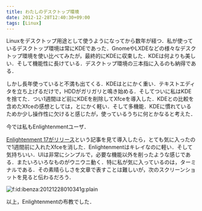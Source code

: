 ```yaml
---
title: わたしのデスクトップ環境
date: 2012-12-28T12:40:30+09:00
tags: [Linux]
---
```


Linuxをデスクトップ用途として使うようになってから数年が経つ．私が使っているデスクトップ環境は常にKDEであった．GnomeやLXDEなどの様々なデスクトップ環境を使い比べてみたが，最終的にKDEに収束した．KDEは何よりも美しい．そして機能性に長けている．デスクトップ環境の三本指に入るのも納得である．

しかし長年使っていると不満も出てくる．KDEはとにかく重い．テキストエディタを立ち上げるだけで，HDDがガリガリと鳴き始める．そしてついに私はKDEを捨てた．つい1週間ほど前にKDEを削除してXfceを導入した．KDEとの比較を含めたXfceの感想としては，とにかく軽い．そして多機能．KDEに慣れているためか少し操作性に欠けると感じたが，使っているうちに何とかなると考えた．

  
  
今では私もEnlightenmentユーザ．

  
  
[Enlightenment 17がリリース](http://sourceforge.jp/magazine/12/12/25/0551220)という記事を見て導入したら，とても気に入ったので1週間前に入れたXfceを消した．Enlightenmentはキレイなのに軽い．そして気持ちいい．UIは非常にシンプルで，必要な機能以外を削ったような感じである．またいろいろなものがウニウニ動く．特に私が気に入っているのは，ターミナルである．その素晴らしさを文章で表すことは難しいが，次のスクリーンショットを見ると伝わるだろう．

<span itemscope itemtype="http://schema.org/Photograph"><img src="/2012/12/28/124030/20121228010341.gif" alt="f:id:ibenza:20121228010341g:plain" title="f:id:ibenza:20121228010341g:plain" class="hatena-fotolife" itemprop="image"></span>

以上，Enlightenmentの布教でした．

